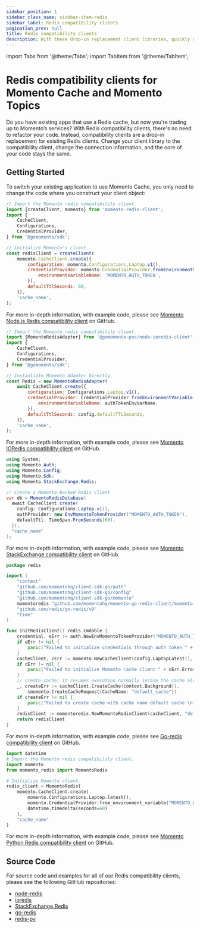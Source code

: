 ```yaml
---
sidebar_position: 1
sidebar_class_name: sidebar-item-redis
sidebar_label: Redis compatibility clients
pagination_prev: null
title: Redis compatibility clients
description: With these drop-in replacement client libraries, quickly upgrade from Redis to Momento Cache.
---
```


import Tabs from '@theme/Tabs';
import TabItem from '@theme/TabItem';

# Redis compatibility clients for Momento Cache and Momento Topics

Do you have existing apps that use a Redis cache, but now you're trading up to Momento’s services? With Redis compatibility clients, there's no need to refactor your code. Instead, compatibility clients are a drop-in replacement for existing Redis clients. Change your client library to the compatibility client, change the connection information, and the core of your code stays the same.

## Getting Started

To switch your existing application to use Momento Cache, you only need to change the code where you construct your client object:

<Tabs>
<TabItem value="noderedis" label="NodeRedis" default>

```javascript
// Import the Momento redis compatibility client.
import {createClient, momento} from 'momento-redis-client';
import {
    CacheClient,
    Configurations,
    CredentialProvider,
} from '@gomomento/sdk';

// Initialize Momento's client.
const redisClient = createClient(
    momento.CacheClient.create({
        configuration: momento.Configurations.Laptop.v1(),
        credentialProvider: momento.CredentialProvider.fromEnvironmentVariable({
            environmentVariableName: 'MOMENTO_AUTH_TOKEN',
        }),
        defaultTtlSeconds: 60,
    }),
    'cache_name',
);
```

For more in-depth information, with example code, please see [Momento Node.js Redis compatibility client](https://github.com/momentohq/momento-node-redis-client#momento-nodejs-redis-client) on GitHub.

</TabItem>
<TabItem value="ioredis" label="IORedis" default>

```javascript
// Import the Momento redis compatibility client.
import {MomentoRedisAdapter} from '@gomomento-poc/node-ioredis-client';
import {
    CacheClient,
    Configurations,
    CredentialProvider,
} from '@gomomento/sdk';

// Instantiate Momento Adapter Directly
const Redis = new MomentoRedisAdapter(
    await CacheClient.create({
        configuration: Configurations.Laptop.v1(),
        credentialProvider: CredentialProvider.fromEnvironmentVariable({
            environmentVariableName: authTokenEnvVarName,
        }),
        defaultTtlSeconds: config.defaultTTLSeconds,
    }),
    'cache_name',
);
```

For more in-depth information, with example code, please see [Momento IORedis compatibility client](https://github.com/momentohq/momento-node-ioredis-client) on GitHub.

</TabItem>

<TabItem value="stackexchange" label="StackExchange" default>

```csharp
using System;
using Momento.Auth;
using Momento.Config;
using Momento.Sdk;
using Momento.StackExchange.Redis;

// Create a Momento-backed Redis client
var db = MomentoRedisDatabase(
  await CacheClient.create(
    config: Configurations.Laptop.v1(),
    authProvider: new EnvMomentoTokenProvider("MOMENTO_AUTH_TOKEN"),
    defaultTtl: TimeSpan.FromSeconds(60),
  }),
  "cache_name"
);
```

For more in-depth information, with example code, please see [Momento StackExchange compatibility client](https://github.com/momentohq/momento-dotnet-stackexchange-redis) on GitHub.

</TabItem>

<TabItem value="go" label="Go" default>

```go
package redis

import (
	"context"
	"github.com/momentohq/client-sdk-go/auth"
	"github.com/momentohq/client-sdk-go/config"
	"github.com/momentohq/client-sdk-go/momento"
	momentoredis "github.com/momentohq/momento-go-redis-client/momento-redis"
	"github.com/redis/go-redis/v9"
	"time"
)

func initRedisClient() redis.Cmdable {
	credential, eErr := auth.NewEnvMomentoTokenProvider("MOMENTO_AUTH_TOKEN")
	if eErr != nil {
		panic("Failed to initialize credentials through auth token " + eErr.Error())
	}
	cacheClient, cErr := momento.NewCacheClient(config.LaptopLatest(), credential, 60*time.Second)
	if cErr != nil {
		panic("Failed to initialize Momento cache client " + cErr.Error())
	}
	// create cache; it resumes execution normally incase the cache already exists
	_, createErr := cacheClient.CreateCache(context.Background(),
		&momento.CreateCacheRequest{CacheName: "default_cache"})
	if createErr != nil {
		panic("Failed to create cache with cache name default cache \n" + createErr.Error())
	}
	redisClient := momentoredis.NewMomentoRedisClient(cacheClient, "default_cache")
	return redisClient
}
```

For more in-depth information, with example code, please see [Go-redis compatibility client](https://github.com/momentohq/momento-go-redis-client) on GitHub.

</TabItem>
<TabItem value="redis-py" label="redis-py" default>

```python
import datetime
# Import the Momento redis compatibility client.
import momento
from momento_redis import MomentoRedis

# Initialize Momento client.
redis_client = MomentoRedis(
    momento.CacheClient.create(
        momento.Configurations.Laptop.latest(),
        momento.CredentialProvider.from_environment_variable("MOMENTO_AUTH_TOKEN"),
        datetime.timedelta(seconds=60)
    ),
    "cache_name"
)
```

For more in-depth information, with example code, please see [Momento Python Redis compatibility client](https://github.com/momentohq/momento-python-redis-client) on GitHub.

</TabItem>
</Tabs>

## Source Code

For source code and examples for all of our Redis compatibility clients, please see the following GitHub repositories:

* [node-redis](https://github.com/momentohq/momento-node-redis-client)
* [ioredis](https://github.com/momentohq/momento-node-ioredis-client)
* [StackExchange.Redis](https://github.com/momentohq/momento-dotnet-stackexchange-redis)
* [go-redis](https://github.com/momentohq/momento-go-redis-client)
* [redis-py](https://github.com/momentohq/momento-python-redis-client)
